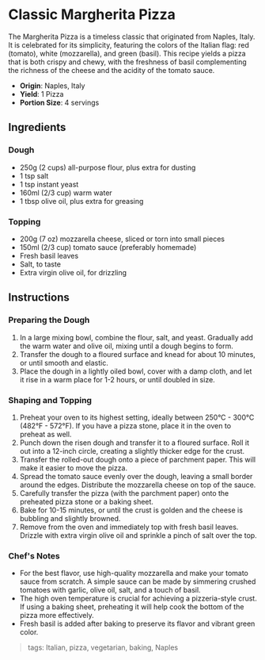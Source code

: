 # Classic Margherita Pizza

The Margherita Pizza is a timeless classic that originated from Naples, Italy. It is celebrated for its simplicity, featuring the colors of the Italian flag: red (tomato), white (mozzarella), and green (basil). This recipe yields a pizza that is both crispy and chewy, with the freshness of basil complementing the richness of the cheese and the acidity of the tomato sauce.

- **Origin**: Naples, Italy
- **Yield**: 1 Pizza
- **Portion Size**: 4 servings

## Ingredients

### Dough
- 250g (2 cups) all-purpose flour, plus extra for dusting
- 1 tsp salt
- 1 tsp instant yeast
- 160ml (2/3 cup) warm water
- 1 tbsp olive oil, plus extra for greasing

### Topping
- 200g (7 oz) mozzarella cheese, sliced or torn into small pieces
- 150ml (2/3 cup) tomato sauce (preferably homemade)
- Fresh basil leaves
- Salt, to taste
- Extra virgin olive oil, for drizzling

## Instructions

### Preparing the Dough
1. In a large mixing bowl, combine the flour, salt, and yeast. Gradually add the warm water and olive oil, mixing until a dough begins to form.
2. Transfer the dough to a floured surface and knead for about 10 minutes, or until smooth and elastic.
3. Place the dough in a lightly oiled bowl, cover with a damp cloth, and let it rise in a warm place for 1-2 hours, or until doubled in size.

### Shaping and Topping
1. Preheat your oven to its highest setting, ideally between 250°C - 300°C (482°F - 572°F). If you have a pizza stone, place it in the oven to preheat as well.
2. Punch down the risen dough and transfer it to a floured surface. Roll it out into a 12-inch circle, creating a slightly thicker edge for the crust.
3. Transfer the rolled-out dough onto a piece of parchment paper. This will make it easier to move the pizza.
4. Spread the tomato sauce evenly over the dough, leaving a small border around the edges. Distribute the mozzarella cheese on top of the sauce.
5. Carefully transfer the pizza (with the parchment paper) onto the preheated pizza stone or a baking sheet.
6. Bake for 10-15 minutes, or until the crust is golden and the cheese is bubbling and slightly browned.
7. Remove from the oven and immediately top with fresh basil leaves. Drizzle with extra virgin olive oil and sprinkle a pinch of salt over the top.

### Chef's Notes
- For the best flavor, use high-quality mozzarella and make your tomato sauce from scratch. A simple sauce can be made by simmering crushed tomatoes with garlic, olive oil, salt, and a touch of basil.
- The high oven temperature is crucial for achieving a pizzeria-style crust. If using a baking sheet, preheating it will help cook the bottom of the pizza more effectively.
- Fresh basil is added after baking to preserve its flavor and vibrant green color.

> tags: Italian, pizza, vegetarian, baking, Naples